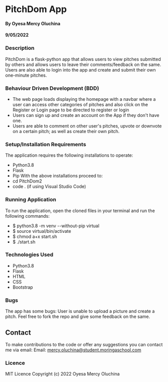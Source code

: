 # PitchDom App
#### By Oyesa Mercy Oluchina
#### 9/05/2022

### Description
PitchDom is a flask-python app that allows users to view pitches submitted by others and allows users to leave their comments/feedback on the same. Users are also able to login into the app and create and submit their own one-minute pitches.  

### Behaviour Driven Development (BDD)
* The web page loads displaying the homepage with a navbar where a user can access other categories of pitches and also click on the  Register or Login page to be directed to register or login
* Users can sign up and create an account on the App if they don't have one.
* Users are able to comment on other user's pitches, upvote or downvote on a certain pitch; as well as create their own pitch.


### Setup/Installation Requirements
The application requires the following installations to operate:
* Python3.8
* Flask 
* Pip 
With the above installations proceed to:
* cd PitchDom2
* code . (if using Visual Studio Code) 

### Running Application
To run the application, open the cloned files in your terminal and run the following commands:
* $ python3.8 -m venv --without-pip virtual
* $ source virtual/bin/activate
* $ chmod a+x start.sh
* $ ./start.sh

### Technologies Used
* Python3.8
* Flask
* HTML
* CSS
* Bootstrap

### Bugs
The app has some bugs: User is unable to upload a picture and create a pitch. Feel free to fork the repo and give some feedback on the same.

## Contact
To make contributions to the code or offer any suggestions you can contact me via email:
  Email: mercy.oluchina@student.moringaschool.com

### Licence
 MIT Licence
 Copyright (c) 2022 Oyesa Mercy Oluchina